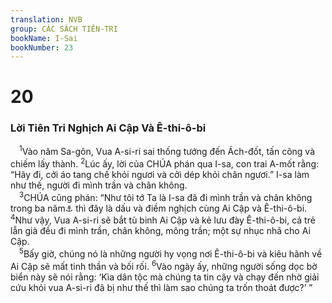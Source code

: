 ```yaml
---
translation: NVB
group: CÁC SÁCH TIÊN-TRI
bookName: I-Sai 
bookNumber: 23
---
```


<div class="title"><h1>20</h1><h3>Lời Tiên Tri Nghịch Ai Cập Và Ê-thi-ô-bi </h3></div>
<span class="verse es_20_1"> <sup>1</sup>Vào năm Sa-gôn, Vua A-si-ri sai thống tướng đến Ách-đốt, tấn công và chiếm lấy thành. </span>
<span class="verse es_20_2"><sup>2</sup>Lúc ấy, lời của CHÚA phán qua I-sa, con trai A-mốt rằng: “Hãy đi, cởi áo tang chế khỏi ngươi và cởi dép khỏi chân ngươi.” I-sa làm như thế, người đi mình trần và chân không. <br/></span>
<span class="verse es_20_3"> <sup>3</sup>CHÚA cũng phán: “Như tôi tớ Ta là I-sa đã đi mình trần và chân không trong ba năm<a data-toggle="tooltip" data-placement="bottom" title="Ctd: là dấu và điềm trong ba năm">⚓</a> thì đây là dấu và điềm nghịch cùng Ai Cập và Ê-thi-ô-bi. </span>
<span class="verse es_20_4"><sup>4</sup>Như vậy, Vua A-si-ri sẽ bắt tù binh Ai Cập và kẻ lưu đày Ê-thi-ô-bi, cả trẻ lẫn già đều đi mình trần, chân không, mông trần; một sự nhục nhã cho Ai Cập. <br/></span>
<span class="verse es_20_5"> <sup>5</sup>Bấy giờ, chúng nó là những người hy vọng nơi Ê-thi-ô-bi và kiêu hãnh về Ai Cập sẽ mất tinh thần và bối rối. </span>
<span class="verse es_20_6"><sup>6</sup>Vào ngày ấy, những người sống dọc bờ biển này sẽ nói rằng: ‘Kìa dân tộc mà chúng ta tin cậy và chạy đến nhờ giải cứu khỏi vua A-si-ri đã bị như thế thì làm sao chúng ta trốn thoát được?’ ” <br/></span>
